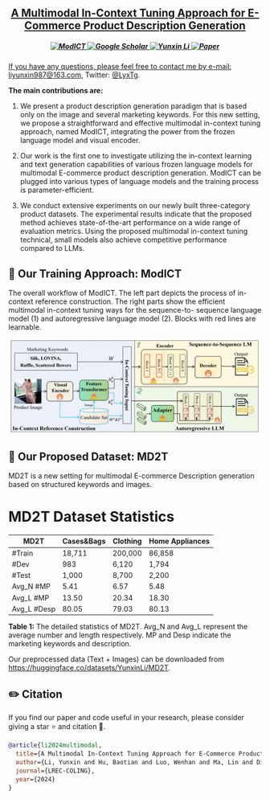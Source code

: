 
<h2 align="center"> <a href="https://arxiv.org/abs/2402.13587">A Multimodal In-Context Tuning Approach for E-Commerce Product Description Generation</a></h2>

<h5 align="center"> 
  <a href="https://github.com/HITsz-TMG/Multimodal-In-Context-Tuning"> <img src="https://img.shields.io/badge/LingCloud-ModICT-brightgreen" height="18px" alt="ModICT">
  <a href="https://scholar.google.com/citations?user=U98QY0QAAAAJ&hl=en"><img src="https://img.shields.io/badge/scholar-4385FE.svg?&style=plastic&logo=google-scholar&logoColor=white" alt="Google Scholar" height="18px"> </a>
  <a href="https://twitter.com/LyxTg"> <img src="https://img.shields.io/badge/Twitter-1DA1F2?style=for-the-badge&logo=twitter&logoColor=white" height="18px" alt="Yunxin Li">
  <a href="https://arxiv.org/abs/2402.13587"> <img src="https://img.shields.io/badge/Arxiv-2402.13587-b31b1b.svg?logo=arXiv" height="18px" alt="Paper">
</h5> 

If you have any questions, please feel free to contact me by e-mail: liyunxin987@163.com, Twitter: [@LyxTg](https://twitter.com/LyxTg).

**The main contributions are:**

1) We present a product description generation paradigm that is based only on the image and several marketing keywords. For this new setting, we propose a straightforward and effective multimodal in-context tuning approach, named ModICT, integrating the power from the frozen language model and visual encoder.

2) Our work is the first one to investigate utilizing the in-context learning and text generation capabilities of various frozen language models for multimodal E-commerce product description generation. ModICT can be plugged into various types of language models and the training process is parameter-efficient.

3) We conduct extensive experiments on our newly built three-category product datasets. The experimental results indicate that the proposed method achieves state-of-the-art performance on a wide range of evaluation metrics. Using the proposed multimodal in-context tuning technical, small models also achieve competitive performance compared to LLMs.

## 🚀 Our Training Approach: ModICT

The overall workflow of ModICT. The left part depicts the process of in-context reference
construction. The right parts show the efficient multimodal in-context tuning ways for the sequence-to-
sequence language model (1) and autoregressive language model (2). Blocks with red lines are learnable.


![](https://github.com/HITsz-TMG/Multimodal-In-Context-Tuning/blob/main/product_model.png)




## 🤗 Our Proposed Dataset: MD2T
MD2T is a new setting for multimodal E-commerce Description generation based on structured keywords and images.

# MD2T Dataset Statistics

| MD2T      | Cases&Bags | Clothing | Home Appliances |
|-----------|------------|----------|-----------------|
| #Train    | 18,711     | 200,000  | 86,858          |
| #Dev      | 983        | 6,120    | 1,794           |
| #Test     | 1,000      | 8,700    | 2,200           |
| Avg_N #MP | 5.41       | 6.57     | 5.48            |
| Avg_L #MP | 13.50      | 20.34    | 18.30           |
| Avg_L #Desp | 80.05    | 79.03    | 80.13           |

**Table 1:** The detailed statistics of MD2T. Avg_N and Avg_L represent the average number and length respectively. MP and Desp indicate the marketing keywords and description.

Our preprocessed data (Text + Images) can be downloaded from https://huggingface.co/datasets/YunxinLi/MD2T.




## ✏️ Citation
If you find our paper and code useful in your research, please consider giving a star :star: and citation :pencil:.
```BibTeX
@article{li2024multimodal,
  title={A Multimodal In-Context Tuning Approach for E-Commerce Product Description Generation},
  author={Li, Yunxin and Hu, Baotian and Luo, Wenhan and Ma, Lin and Ding, Yuxin and Zhang, Min},
  journal={LREC-COLING},
  year={2024}
}
```
